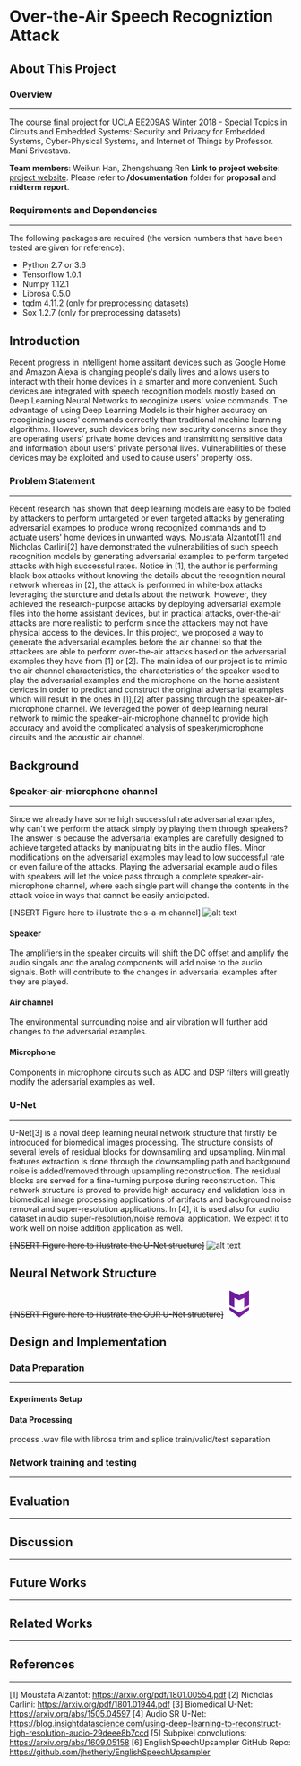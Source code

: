 # Over-the-Air Speech Recogniztion Attack

## About This Project
### Overview
------
The course final project for UCLA EE209AS Winter 2018 - Special Topics in Circuits and Embedded Systems: 
Security and Privacy for Embedded Systems, Cyber-Physical Systems, and Internet of Things by Professor. Mani Srivastava.

**Team members**: Weikun Han, Zhengshuang Ren
**Link to project website**: [project website](https://ucla-ece209as-2018w.github.io/Weikun-Zhengshuang/).
Please refer to **/documentation** folder for **proposal** and **midterm report**.

### Requirements and Dependencies
------
The following packages are required (the version numbers that have been tested 
are given for reference):

* Python 2.7 or 3.6
* Tensorflow 1.0.1
* Numpy 1.12.1
* Librosa 0.5.0
* tqdm 4.11.2 (only for preprocessing datasets)
* Sox 1.2.7 (only for preprocessing datasets)


## Introduction
Recent progress in intelligent home assitant devices such as Google Home and Amazon Alexa
is changing people's daily lives and allows users to interact with their home 
devices in a smarter and more convenient. Such devices are integrated with speech recognition 
models mostly based on Deep Learning Neural Networks to recoginize users' voice commands. 
The advantage of using Deep Learning Models is their higher accuracy on recoginizing users' commands 
correctly than traditional machine learning algorithms. However, such devices bring new security concerns 
since they are operating users' private home devices and transimitting sensitive data and information about users'
private personal lives. Vulnerabilities of these devices may be exploited and used to cause users' property loss. 

### Problem Statement
------
Recent research has shown that deep learning models are easy to be fooled by attackers to perform untargeted or 
even targeted attacks by generating adversarial exampes to produce wrong recognized commands and to actuate users' 
home devices in unwanted ways. Moustafa Alzantot[1] and Nicholas Carlini[2] have demonstrated the vulnerabilities 
of such speech recognition models by generating adversarial examples to perform targeted attacks with high successful 
rates. Notice in [1], the author is performing black-box attacks without knowing the details about the recognition 
neural network whereas in [2], the attack is performed in white-box attacks leveraging the sturcture and details about the network.
However, they achieved the research-purpose attacks by deploying adversarial example files into the home assistant 
devices, but in practical attacks, over-the-air attacks are more realistic to perform since the attackers may not have physical 
access to the devices. In this project, we proposed a way to generate the adversarial examples before the air channel so that 
the attackers are able to perform over-the-air attacks based on the adversarial examples they have from [1] or [2]. The main idea 
of our project is to mimic the air channel characteristics, the characteristics of the speaker used to play the adversarial 
examples and the microphone on the home assistant devices in order to predict and construct the original adversarial examples which 
will result in the ones in [1],[2] after passing through the speaker-air-microphone channel. We leveraged the power of deep learning 
neural network to mimic the speaker-air-microphone channel to provide high accuracy and avoid the complicated analysis of 
speaker/microphone circuits and the acoustic air channel.

## Background
### Speaker-air-microphone channel
------
Since we already have some high successful rate adversarial examples, why can't we perform the attack simply by playing them through speakers?
The answer is because the adversarial examples are carefully designed to achieve targeted attacks by manipulating bits in the audio files. Minor 
modifications on the adversarial examples may lead to low successful rate or even failure of the attacks. Playing the adversarial example audio 
files with speakers will let the voice pass through a complete speaker-air-microphone channel, where each single part will change the contents in 
the attack voice in ways that cannot be easily anticipated. 

~~[INSERT Figure here to illustrate the s-a-m channel]~~
![alt text](https://github.com/UCLA-ECE209AS-2018W/Weikun-Zhengshuang/tree/master/img/SAM_channel.PNG "SAM channel")
#### Speaker
The amplifiers in the speaker circuits will shift the DC offset and amplify the audio singals and the analog components will add noise to the 
audio signals. Both will contribute to the changes in adversarial examples after they are played. 
#### Air channel
The environmental surrounding noise and air vibration will further add changes to the adversarial examples.
#### Microphone
Components in microphone circuits such as ADC and DSP filters will greatly modify the adersarial examples as well. 

### U-Net
------
U-Net[3] is a noval deep learning neural network structure that firstly be introduced for biomedical images processing.
The structure consists of several levels of residual blocks for downsamling and upsampling. Minimal features extraction 
is done through the downsampling path and background noise is added/removed through upsampling reconstruction. The residual 
blocks are served for a fine-turning purpose during reconstruction. This network structure is proved to provide high accuracy 
and validation loss in biomedical image processing applications of artifacts and background noise removal and super-resolution 
applications. In [4], it is used also for audio dataset in audio super-resolution/noise removal application. We expect it to work 
well on noise addition application as well. 

~~[INSERT Figure here to illustrate the U-Net structure]~~
![alt text](https://github.com/UCLA-ECE209AS-2018W/Weikun-Zhengshuang/tree/master/img/U-Net_bio.PNG "U-Net")
## Neural Network Structure





~~[INSERT Figure here to illustrate the OUR U-Net structure]~~
![alt text](https://github.com/adam-p/markdown-here/raw/master/src/common/images/icon48.png "Our U-Net")

## Design and Implementation

### Data Preparation
------
#### Experiments Setup

#### Data Processing
process .wav file with librosa 
trim and splice 
train/valid/test separation

### Network training and testing
------







## Evaluation
------


## Discussion
------


## Future Works
------


## Related Works
------





## References
------
[1] Moustafa Alzantot: https://arxiv.org/pdf/1801.00554.pdf 
[2] Nicholas Carlini: https://arxiv.org/pdf/1801.01944.pdf 
[3] Biomedical U-Net: https://arxiv.org/abs/1505.04597 
[4] Audio SR U-Net: https://blog.insightdatascience.com/using-deep-learning-to-reconstruct-high-resolution-audio-29deee8b7ccd 
[5] Subpixel convolutions: https://arxiv.org/abs/1609.05158 
[6] EnglishSpeechUpsampler GitHub Repo: https://github.com/jhetherly/EnglishSpeechUpsampler